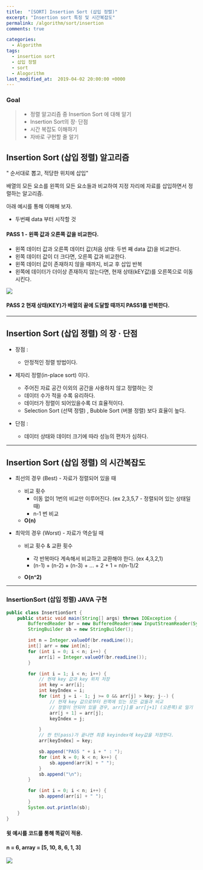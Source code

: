```yaml
---
title:  "[SORT] Insertion Sort (삽입 정렬)"
excerpt: "Insertion sort 특징 및 시간복잡도"
permalink: /algorithm/sort/insertion
comments: true

categories:
  - Algorithm
tags: 
  - insertion sort
  - 삽입 정렬
  - sort
  - Alogorithm
last_modified_at:  2019-04-02 20:00:00 +0000
---
```


### Goal

> - 정렬 알고리즘 중 Insertion Sort 에 대해 알기
> - Insertion Sort의 장· 단점 
> - 시간 복잡도 이해하기 
> - 자바로 구현할 줄 알기



## Insertion Sort (삽입 정렬) 알고리즘

" 순서대로 뽑고, 적당한 위치에 삽입"

배열의 모든 요소를 왼쪽의 모든 요소들과 비교하여 지정 자리에 자료를 삽입하면서 정렬하는 알고리즘.



아래 예시를 통해 이해해 보자. 

- 두번째 data 부터 시작할 것

   

#### PASS 1  -  왼쪽 값과 오른쪽 값을 비교한다. 

- 왼쪽 데이터 값과 오른쪽 데이터 값(처음 상태: 두번 째 data 값)을 비교한다.
- 왼쪽 데이터 값이 더 크다면, 오른쪽 값과 비교한다. 
- 왼쪽 데이터 값이 존재하지 않을 때까지, 비교 후 삽입 반복
- 왼쪽에 데이터가 더이상 존재하지 않는다면, 현재 상태(kEY값)를 오른쪽으로 이동시킨다.

![](https://chlgpdus921.github.io/assets/images/insertionsort/그림1.png)








#### PASS 2  현재 상태(KEY)가 배열의 끝에 도달할 때까지 PASS1를 반복한다. 





---

## Insertion Sort (삽입 정렬) 의 장 · 단점

- 장점 :
  - 안정적인 정렬 방법이다.
- 제자리 정렬(in-place sort) 이다. 
    -  주어진 자료 공간 이외의 공간을 사용하지 않고 정렬하는 것
  - 데이터 수가 적을 수록 유리하다.
  - 데이터가 정렬이 되어있을수록 더 효율적이다.
  - Selection Sort (선택 정렬) , Bubble Sort (버블 정렬) 보다 효율이 높다. 
  
- 단점 :
  - 데이터 상태와  데이터 크기에 따라 성능의 편차가 심하다. 

---

## Insertion Sort (삽입 정렬) 의 시간복잡도

- 최선의 경우 (Best) - 자료가 정렬되어 있을 때 

  - 비교 횟수
    - 이동 없이 1번의 비교만 이루어진다.  (ex 2,3,5,7 - 정렬되어 있는 상태일 때)
    - n-1 번 비교	
  - **O(n)**

- 최악의 경우 (Worst) - 자료가 역순일 때 

  - 비교 횟수 & 교환 횟수

    - 각 반복마다 계속해서 비교하고 교환해야 한다.  (ex 4,3,2,1)
    - (n-1) + (n-2) + (n-3) + ... + 2 + 1 = n(n-1)/2 

  - **O(n^2)**

    

---

### InsertionSort (삽입 정렬)  JAVA 구현

```java
public class InsertionSort {
	public static void main(String[] args) throws IOException {
		BufferedReader br = new BufferedReader(new InputStreamReader(System.in));
		StringBuilder sb = new StringBuilder();

		int n = Integer.valueOf(br.readLine());
		int[] arr = new int[n];
		for (int i = 0; i < n; i++) {
			arr[i] = Integer.valueOf(br.readLine());
		}

		for (int i = 1; i < n; i++) {
			// 현재 key 값과 key 위치 저장
			int key = arr[i];
			int keyIndex = i;
			for (int j = i - 1; j >= 0 && arr[j] > key; j--) {
				// 현재 key 값으로부터 왼쪽에 있는 모든 값들과 비교
				// 정렬이 안되어 있을 경우, arr[j]를 arr[j+1] (오른쪽)로 밀기
				arr[j + 1] = arr[j];
				keyIndex = j;

			}
			// 한 턴(pass)가 끝나면 최종 keyindex에 key값을 저장한다.
			arr[keyIndex] = key;

			sb.append("PASS " + i + " : ");
			for (int k = 0; k < n; k++) {
				sb.append(arr[k] + " ");
			}
			sb.append("\n");
		}

		for (int i = 0; i < n; i++) {
			sb.append(arr[i] + " ");
		}
		System.out.println(sb);
	}
}
```


#### 윗 예시를 코드를 통해 똑같이 적용.

#### n = 6,  array = [5, 10, 8, 6, 1, 3]

![](https://chlgpdus921.github.io/assets/images/insertionsort/result1.PNG)



